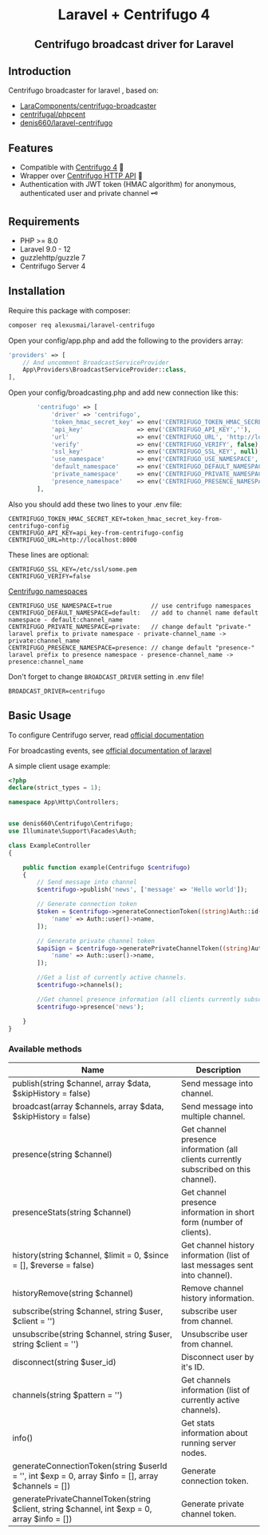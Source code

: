 <h1 align="center">Laravel + Centrifugo 4</h1>
<h2 align="center">Centrifugo broadcast driver for Laravel</h2>

## Introduction

Centrifugo broadcaster for laravel , based on:

- [LaraComponents/centrifugo-broadcaster](https://github.com/LaraComponents/centrifugo-broadcaster)
- [centrifugal/phpcent](https://github.com/centrifugal/phpcent)
- [denis660/laravel-centrifugo](https://github.com/denis660/laravel-centrifugo)

## Features

- Compatible with [Centrifugo 4](https://github.com/centrifugal/centrifugo) 🚀
- Wrapper over [Centrifugo HTTP API](https://centrifugal.dev/docs/server/server_api) 🔌
- Authentication with JWT token (HMAC algorithm) for anonymous, authenticated user and private channel 🗝️

## Requirements

- PHP >= 8.0
- Laravel 9.0 - 12
- guzzlehttp/guzzle 7
- Centrifugo Server 4

## Installation

Require this package with composer:

```bash
composer req alexusmai/laravel-centrifugo
```

Open your config/app.php and add the following to the providers array:

```php
'providers' => [
    // And uncomment BroadcastServiceProvider
    App\Providers\BroadcastServiceProvider::class,
],
```

Open your config/broadcasting.php and add new connection like this:

```php
        'centrifugo' => [
            'driver' => 'centrifugo',
            'token_hmac_secret_key' => env('CENTRIFUGO_TOKEN_HMAC_SECRET_KEY',''),
            'api_key'               => env('CENTRIFUGO_API_KEY',''),
            'url'                   => env('CENTRIFUGO_URL', 'http://localhost:8000'), // centrifugo api url
            'verify'                => env('CENTRIFUGO_VERIFY', false), // Verify host ssl if centrifugo uses this
            'ssl_key'               => env('CENTRIFUGO_SSL_KEY', null), // Self-Signed SSl Key for Host (require verify=true)
            'use_namespace'         => env('CENTRIFUGO_USE_NAMESPACE', false),
            'default_namespace'     => env('CENTRIFUGO_DEFAULT_NAMESPACE', 'default:'),
            'private_namespace'     => env('CENTRIFUGO_PRIVATE_NAMESPACE', 'private:'),
            'presence_namespace'    => env('CENTRIFUGO_PRESENCE_NAMESPACE', 'presence:'),
        ],
```

Also you should add these two lines to your .env file:

```
CENTRIFUGO_TOKEN_HMAC_SECRET_KEY=token_hmac_secret_key-from-centrifugo-config
CENTRIFUGO_API_KEY=api_key-from-centrifugo-config
CENTRIFUGO_URL=http://localhost:8000
```

These lines are optional:

```
CENTRIFUGO_SSL_KEY=/etc/ssl/some.pem
CENTRIFUGO_VERIFY=false
```

[Centrifugo namespaces](https://centrifugal.dev/docs/server/channels)

```
CENTRIFUGO_USE_NAMESPACE=true           // use centrifugo namespaces
CENTRIFUGO_DEFAULT_NAMESPACE=default:   // add to channel name default namespace - default:channel_name
CENTRIFUGO_PRIVATE_NAMESPACE=private:   // change default "private-" laravel prefix to private namespace - private-channel_name -> private:channel_name
CENTRIFUGO_PRESENCE_NAMESPACE=presence: // change default "presence-" laravel prefix to presence namespace - presence-channel_name -> presence:channel_name
```

Don't forget to change `BROADCAST_DRIVER` setting in .env file!

```
BROADCAST_DRIVER=centrifugo
```

## Basic Usage

To configure Centrifugo server, read [official documentation](https://centrifugal.dev)

For broadcasting events, see [official documentation of laravel](https://laravel.com/docs/9.x/broadcasting)

A simple client usage example:

```php
<?php
declare(strict_types = 1);

namespace App\Http\Controllers;


use denis660\Centrifugo\Centrifugo;
use Illuminate\Support\Facades\Auth;

class ExampleController
{

    public function example(Centrifugo $centrifugo)
    {
        // Send message into channel
        $centrifugo->publish('news', ['message' => 'Hello world']);

        // Generate connection token
        $token = $centrifugo->generateConnectionToken((string)Auth::id(), 0, [
            'name' => Auth::user()->name,
        ]);

        // Generate private channel token
        $apiSign = $centrifugo->generatePrivateChannelToken((string)Auth::id(), 'channel', time() + 5 * 60, [
            'name' => Auth::user()->name,
        ]);

        //Get a list of currently active channels.
        $centrifugo->channels();

        //Get channel presence information (all clients currently subscribed on this channel).
        $centrifugo->presence('news');

    }
}
```

### Available methods

| Name                                                                                               | Description                                                                          |
|----------------------------------------------------------------------------------------------------|--------------------------------------------------------------------------------------|
| publish(string $channel, array $data, $skipHistory = false)                                        | Send message into channel.                                                           |
| broadcast(array $channels, array $data, $skipHistory = false)                                      | Send message into multiple channel.                                                  |
| presence(string $channel)                                                                          | Get channel presence information (all clients currently subscribed on this channel). |
| presenceStats(string $channel)                                                                     | Get channel presence information in short form (number of clients).                  |
| history(string $channel, $limit = 0, $since = [], $reverse = false)                                | Get channel history information (list of last messages sent into channel).           |
| historyRemove(string $channel)                                                                     | Remove channel history information.                                                  |
| subscribe(string $channel,  string $user, $client = '')                                            | subscribe user from channel.                                                         |
| unsubscribe(string $channel, string $user, string $client = '')                                    | Unsubscribe user from channel.                                                       |
| disconnect(string $user_id)                                                                        | Disconnect user by it's ID.                                                          |
| channels(string $pattern = '')                                                                     | Get channels information (list of currently active channels).                        |
| info()                                                                                             | Get stats information about running server nodes.                                    |
| generateConnectionToken(string $userId = '', int $exp = 0, array $info = [], array $channels = []) | Generate connection token.                                                           |
| generatePrivateChannelToken(string $client, string $channel, int $exp = 0, array $info = [])       | Generate private channel token.                                                      |
